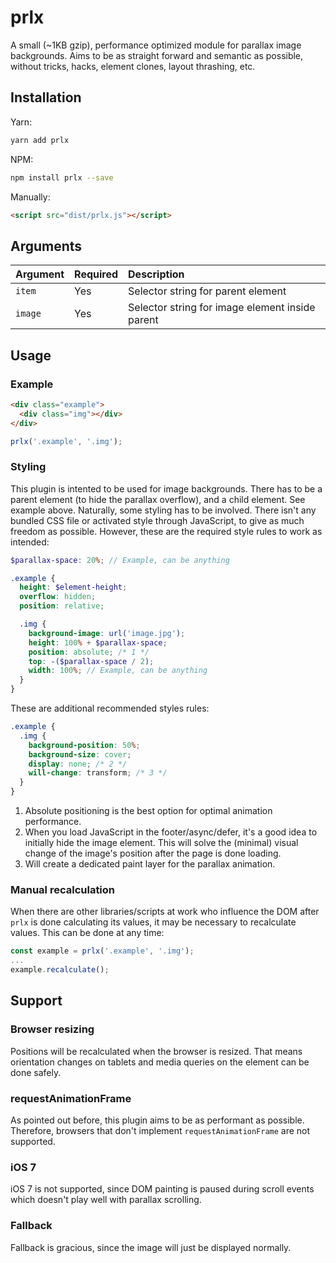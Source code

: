 # prlx

A small (~1KB gzip), performance optimized module for parallax image backgrounds. Aims to be as straight forward and semantic as possible, without tricks, hacks, element clones, layout thrashing, etc.

## Installation

Yarn:

```sh
yarn add prlx
```

NPM:

```sh
npm install prlx --save
```

Manually:

```html
<script src="dist/prlx.js"></script>
```

## Arguments

| Argument | Required | Description |
| :--- | :--- | :--- |
| `item` | Yes | Selector string for parent element
| `image` | Yes | Selector string for image element inside parent

## Usage

### Example

```html
<div class="example">
  <div class="img"></div>
</div>
```

```js
prlx('.example', '.img');
```

### Styling

This plugin is intented to be used for image backgrounds. There has to be a parent element (to hide the parallax overflow), and a child element. See example above. Naturally, some styling has to be involved. There isn't any bundled CSS file or activated style through JavaScript, to give as much freedom as possible. However, these are the required style rules to work as intended:

```scss
$parallax-space: 20%; // Example, can be anything

.example {
  height: $element-height;
  overflow: hidden;
  position: relative;

  .img {
    background-image: url('image.jpg');
    height: 100% + $parallax-space;
    position: absolute; /* 1 */
    top: -($parallax-space / 2);
    width: 100%; // Example, can be anything
  }
}
```

These are additional recommended styles rules:

```scss
.example {
  .img {
    background-position: 50%;
    background-size: cover;
    display: none; /* 2 */
    will-change: transform; /* 3 */
  }
}
```

1. Absolute positioning is the best option for optimal animation performance.
2. When you load JavaScript in the footer/async/defer, it's a good idea to initially hide the image element. This will solve the (minimal) visual change of the image's position after the page is done loading.
3. Will create a dedicated paint layer for the parallax animation.

### Manual recalculation

When there are other libraries/scripts at work who influence the DOM after `prlx` is done calculating its values, it may be necessary to recalculate values. This can be done at any time:

```js
const example = prlx('.example', '.img');
...
example.recalculate();
```

## Support

### Browser resizing

Positions will be recalculated when the browser is resized. That means orientation changes on tablets and media queries on the element can be done safely.

### requestAnimationFrame

As pointed out before, this plugin aims to be as performant as possible. Therefore, browsers that don't implement `requestAnimationFrame` are not supported.

### iOS 7

iOS 7 is not supported, since DOM painting is paused during scroll events which doesn't play well with parallax scrolling.

### Fallback

Fallback is gracious, since the image will just be displayed normally.

